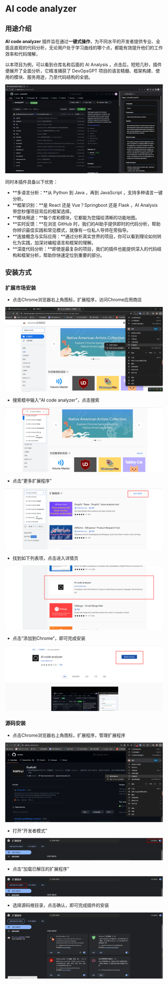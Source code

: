 # AI code analyzer

## 用途介绍

**AI code analyzer** 插件旨在通过**一键式操作**，为不同水平的开发者提供专业、全面且直观的代码分析，无论用户处于学习曲线的哪个点，都能有效提升他们的工作效率和代码理解，

以本项目为例，可以看到仓库名称后面的 AI Analysis ，点击后，短短几秒，插件便展开了全面分析，它精准捕获了 DevOpsGPT 项目的语言精髓、框架构建、使用的模块、服务用途，乃至代码结构的全貌。

![](readme.assets/image-20231108491651651.png)

同时本插件具备以下优势：

- **多语言分析：**从 Python 到 Java ，再到 JavaScript ，支持多种语言一键分析。
- **框架识别：**是 React 还是 Vue？Springboot 还是 Flask ，AI Analysis 带您秒懂项目背后的框架选择。
- **模块用途：**每个库和模块，它都能为您描绘清晰的功能地图。
- **实时反馈：**在浏览 GitHub 时，我们的AI助手提供即时的代码分析，帮助你辨识最佳实践和常见模式，就像有一位私人导师在旁指导。
- **连接概念与实际应用：**通过分析真实世界的项目，你可以看到理论如何转化为实践，加深对编程语言和框架的理解。
- **深度代码分析：**即使是最复杂的项目，我们的插件也能提供深入的代码结构和框架分析，帮助你快速定位到重要的部分。

## 安装方式

### 扩展市场安装

- 点击Chrome浏览器右上角图标，扩展程序，访问Chrome应用商店

![image-20231108143057951](readme.assets/image-20231108143057951.png)

- 搜索框中输入“AI code analyzer”，点击搜索

![image-20231108143242430](readme.assets/image-20231108143242430.png)

- 点击“更多扩展程序”

![image-20231108143419728](readme.assets/image-20231108143419728.png)

- 找到如下列表项，点击进入详情页

![image-20231108143638495](readme.assets/image-20231108143638495.png)

- 点击“添加到Chrome”，即可完成安装

![image-20231108143755396](readme.assets/image-20231108143755396.png)

### 源码安装

- 点击Chrome浏览器右上角图标，扩展程序，管理扩展程序

![image-20231108140756357](readme.assets/image-20231108140756357.png)

- 打开“开发者模式”

![image-20231108140949410](readme.assets/image-20231108140949410.png)

- 点击“加载已解压的扩展程序”

![image-20231108141054506](readme.assets/image-20231108141054506.png)

- 选择源码根目录，点击确认，即可完成插件的安装

![image-20231108141159271](readme.assets/image-20231108141159271.png)